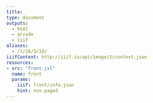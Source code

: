 ```yaml
---
title:
type: document
outputs:
  - html
  - qrcode
  - iiif
aliases:
  - /l/26/3/1d/
iiifContext: http://iiif.io/api/image/2/context.json
resources:
- src: "front.jxl"
  name: front
  params:
    iiif: front/info.json
    hint: non-paged
---
```

